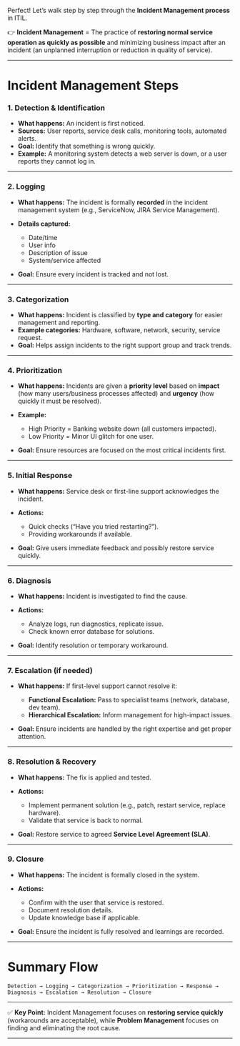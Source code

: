 Perfect! Let’s walk step by step through the **Incident Management process** in ITIL.

👉 **Incident Management** = The practice of **restoring normal service operation as quickly as possible** and minimizing business impact after an incident (an unplanned interruption or reduction in quality of service).

---

# **Incident Management Steps**

### **1. Detection & Identification**

* **What happens:** An incident is first noticed.
* **Sources:** User reports, service desk calls, monitoring tools, automated alerts.
* **Goal:** Identify that something is wrong quickly.
* **Example:** A monitoring system detects a web server is down, or a user reports they cannot log in.

---

### **2. Logging**

* **What happens:** The incident is formally **recorded** in the incident management system (e.g., ServiceNow, JIRA Service Management).
* **Details captured:**

  * Date/time
  * User info
  * Description of issue
  * System/service affected
* **Goal:** Ensure every incident is tracked and not lost.

---

### **3. Categorization**

* **What happens:** Incident is classified by **type and category** for easier management and reporting.
* **Example categories:** Hardware, software, network, security, service request.
* **Goal:** Helps assign incidents to the right support group and track trends.

---

### **4. Prioritization**

* **What happens:** Incidents are given a **priority level** based on **impact** (how many users/business processes affected) and **urgency** (how quickly it must be resolved).
* **Example:**

  * High Priority = Banking website down (all customers impacted).
  * Low Priority = Minor UI glitch for one user.
* **Goal:** Ensure resources are focused on the most critical incidents first.

---

### **5. Initial Response**

* **What happens:** Service desk or first-line support acknowledges the incident.
* **Actions:**

  * Quick checks (“Have you tried restarting?”).
  * Providing workarounds if available.
* **Goal:** Give users immediate feedback and possibly restore service quickly.

---

### **6. Diagnosis**

* **What happens:** Incident is investigated to find the cause.
* **Actions:**

  * Analyze logs, run diagnostics, replicate issue.
  * Check known error database for solutions.
* **Goal:** Identify resolution or temporary workaround.

---

### **7. Escalation (if needed)**

* **What happens:** If first-level support cannot resolve it:

  * **Functional Escalation:** Pass to specialist teams (network, database, dev team).
  * **Hierarchical Escalation:** Inform management for high-impact issues.
* **Goal:** Ensure incidents are handled by the right expertise and get proper attention.

---

### **8. Resolution & Recovery**

* **What happens:** The fix is applied and tested.
* **Actions:**

  * Implement permanent solution (e.g., patch, restart service, replace hardware).
  * Validate that service is back to normal.
* **Goal:** Restore service to agreed **Service Level Agreement (SLA)**.

---

### **9. Closure**

* **What happens:** The incident is formally closed in the system.
* **Actions:**

  * Confirm with the user that service is restored.
  * Document resolution details.
  * Update knowledge base if applicable.
* **Goal:** Ensure the incident is fully resolved and learnings are recorded.

---

# **Summary Flow**

```
Detection → Logging → Categorization → Prioritization → Response → Diagnosis → Escalation → Resolution → Closure
```

---

✅ **Key Point:** Incident Management focuses on **restoring service quickly** (workarounds are acceptable), while **Problem Management** focuses on finding and eliminating the root cause.

---


